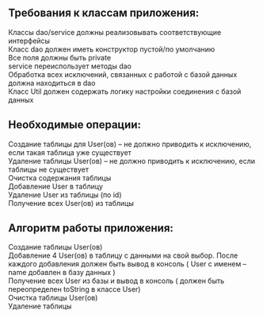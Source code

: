 ## Требования к классам приложения:

 Классы dao/service должны реализовывать соответствующие интерфейсы <br />
 Класс dao должен иметь конструктор пустой/по умолчанию <br />
 Все поля должны быть private <br />
 service переиспользует методы dao <br />
 Обработка всех исключений, связанных с работой с базой данных должна находиться в dao <br />
 Класс Util должен содержать логику настройки соединения с базой данных <br />

 ## Необходимые операции:

  Создание таблицы для User(ов) – не должно приводить к исключению, если такая таблица уже существует <br />
 Удаление таблицы User(ов) – не должно приводить к исключению, если таблицы не существует <br />
 Очистка содержания таблицы <br />
 Добавление User в таблицу <br />
 Удаление User из таблицы (по id) <br />
 Получение всех User(ов) из таблицы <br />

 ## Алгоритм работы приложения:

  Создание таблицы User(ов) <br />
 Добавление 4 User(ов) в таблицу с данными на свой выбор. После каждого добавления должен быть вывод в консоль ( User с именем – name добавлен в базу данных ) <br />
 Получение всех User из базы и вывод в консоль ( должен быть переопределен toString в классе User) <br />
 Очистка таблицы User(ов) <br />
 Удаление таблицы <br />
